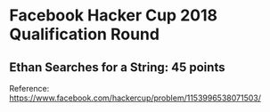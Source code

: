 # Facebook Hacker Cup 2018 Qualification Round

## Ethan Searches for a String: 45 points

Reference: https://www.facebook.com/hackercup/problem/1153996538071503/